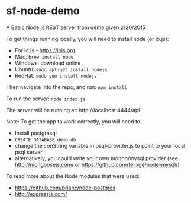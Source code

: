 # sf-node-demo
A Basic Node.js REST server from demo given 2/20/2015

To get things running locally, you will need to install node (or io.js):
* For io.js - https://iojs.org
* Mac: `brew install node`
* Windows: download online
* Ubuntu: `sudo apt-get install nodejs`
* RedHat: `sudo yum install nodejs`

Then navigate into the repo, and run:
  `npm install`

To run the server:
  `node index.js`
  
The server will be running at: http://localhost:4444/api
  
Note: To get the app to work correctly, you will need to:
  * Install postgresql
  * `CREATE DATABASE demo_db`
  * change the conString variable in psql-provider.js to point to your local psql server
  * alternatively, you could write your own mongo/mysql provider
    (see http://mongoosejs.com/ or https://github.com/felixge/node-mysql/)

To read more about the Node modules that were used:
  * https://github.com/brianc/node-postgres
  * http://expressjs.com/

